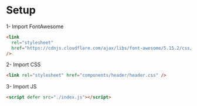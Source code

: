 # Setup

1- Import FontAwesome

```html
<link
  rel="stylesheet"
  href="https://cdnjs.cloudflare.com/ajax/libs/font-awesome/5.15.2/css/all.min.css"
/>
```

2- Import CSS

```html
<link rel="stylesheet" href="components/header/header.css" />
```

3- Import JS

```html
<script defer src="./index.js"></script>
```
